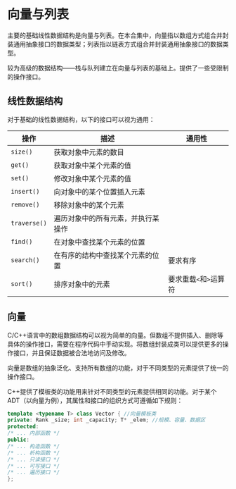 # 向量与列表

主要的基础线性数据结构是向量与列表。在本合集中，向量指以数组方式组合并封装通用抽象接口的数据类型；列表指以链表方式组合并封装通用抽象接口的数据类型。

较为高级的数据结构——栈与队列建立在向量与列表的基础上。提供了一些受限制的操作接口。

## 线性数据结构

对于基础的线性数据结构，以下的接口可以视为通用：

| 操作         | 描述                               | 通用性                 |
| ------------ | ---------------------------------- | ---------------------- |
| `size()`     | 获取对象中元素的数目               |                        |
| `get()`      | 获取对象中某个元素的值             |                        |
| `set()`      | 修改对象中某个元素的值             |                        |
| `insert()`   | 向对象中的某个位置插入元素         |                        |
| `remove()`   | 移除对象中的某个元素               |                        |
| `traverse()` | 遍历对象中的所有元素，并执行某操作 |                        |
| `find()`     | 在对象中查找某个元素的位置         |                        |
| `search()`   | 在有序的结构中查找某个元素的位置   | 要求有序               |
| `sort()`     | 排序对象中的元素                   | 要求重载`<`和`>`运算符 |



## 向量

C/C++语言中的数组数据结构可以视为简单的向量。但数组不提供插入、删除等具体的操作接口，需要在程序代码中手动实现。将数组封装成类可以提供更多的操作接口，并且保证数据被合法地访问及修改。

向量是数组的抽象泛化、支持所有数组的功能，对于不同类型的元素提供了统一的操作接口。

C++提供了模板类的功能用来针对不同类型的元素提供相同的功能。对于某个ADT（以向量为例），其属性和接口的组织方式可遵循如下规则：

```c++
template <typename T> class Vector { //向量模板类
private: Rank _size; int _capacity; T* _elem; //规模、容量、数据区
protected:
/* ... 内部函数 */
public:
/* ... 构造函数 */
/* ... 析构函数 */
/* ... 只读接口 */
/* ... 可写接口 */
/* ... 遍历接口 */
};
```